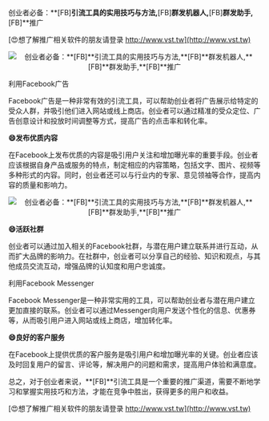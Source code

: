 创业者必备：**[FB]**引流工具的实用技巧与方法,**[FB]**群发机器人,**[FB]**群发助手,**[FB]**推广

[😍想了解推广相关软件的朋友请登录 http://www.vst.tw](http://www.vst.tw)

 <center><img src="https://vst.tw/MP4/tuiguang/png/4.png" alt="创业者必备：**[FB]**引流工具的实用技巧与方法,**[FB]**群发机器人,**[FB]**群发助手,**[FB]**推广"></center>

利用Facebook广告

Facebook广告是一种非常有效的引流工具，可以帮助创业者将广告展示给特定的受众人群，并吸引他们进入网站或线上商店。创业者可以通过精准的受众定位、广告创意设计和投放时间调整等方式，提高广告的点击率和转化率。

**😄发布优质内容**

在Facebook上发布优质的内容是吸引用户关注和增加曝光率的重要手段。创业者应该根据自身产品或服务的特点，制定相应的内容策略，包括文字、图片、视频等多种形式的内容。同时，创业者还可以与行业内的专家、意见领袖等合作，提高内容的质量和影响力。

 <center><img src="https://vst.tw/MP4/tuiguang/png/5.png" alt="创业者必备：**[FB]**引流工具的实用技巧与方法,**[FB]**群发机器人,**[FB]**群发助手,**[FB]**推广"></center>

**😄活跃社群**

创业者可以通过加入相关的Facebook社群，与潜在用户建立联系并进行互动，从而扩大品牌的影响力。在社群中，创业者可以分享自己的经验、知识和观点，与其他成员交流互动，增强品牌的认知度和用户忠诚度。

利用Facebook Messenger

Facebook Messenger是一种非常实用的工具，可以帮助创业者与潜在用户建立更加直接的联系。创业者可以通过Messenger向用户发送个性化的信息、优惠券等，从而吸引用户进入网站或线上商店，增加转化率。

**😄良好的客户服务**

在Facebook上提供优质的客户服务是吸引用户和增加曝光率的关键。创业者应该及时回复用户的留言、评论等，解决用户的问题和需求，提高用户体验和满意度。

总之，对于创业者来说，**[FB]**引流工具是一个重要的推广渠道，需要不断地学习和掌握实用技巧和方法，才能在竞争中胜出，获得更多的用户和收益。

[😍想了解推广相关软件的朋友请登录 http://www.vst.tw](http://www.vst.tw)



